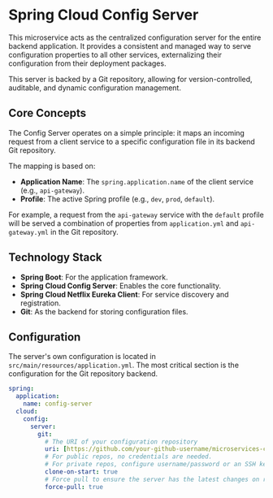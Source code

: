 # Spring Cloud Config Server

This microservice acts as the centralized configuration server for the entire backend application. It provides a consistent and managed way to serve configuration properties to all other services, externalizing their configuration from their deployment packages.

This server is backed by a Git repository, allowing for version-controlled, auditable, and dynamic configuration management.

## Core Concepts

The Config Server operates on a simple principle: it maps an incoming request from a client service to a specific configuration file in its backend Git repository.

The mapping is based on:

  - **Application Name**: The `spring.application.name` of the client service (e.g., `api-gateway`).
  - **Profile**: The active Spring profile (e.g., `dev`, `prod`, `default`).

For example, a request from the `api-gateway` service with the `default` profile will be served a combination of properties from `application.yml` and `api-gateway.yml` in the Git repository.

## Technology Stack

  - **Spring Boot**: For the application framework.
  - **Spring Cloud Config Server**: Enables the core functionality.
  - **Spring Cloud Netflix Eureka Client**: For service discovery and registration.
  - **Git**: As the backend for storing configuration files.

## Configuration

The server's own configuration is located in `src/main/resources/application.yml`. The most critical section is the configuration for the Git repository backend.

```yaml
spring:
  application:
    name: config-server
  cloud:
    config:
      server:
        git:
          # The URI of your configuration repository
          uri: [https://github.com/your-github-username/microservices-config-repo.git](https://github.com/your-github-username/microservices-config-repo.git)
          # For public repos, no credentials are needed.
          # For private repos, configure username/password or an SSH key.
          clone-on-start: true
          # Force pull to ensure the server has the latest changes on refresh
          force-pull: true